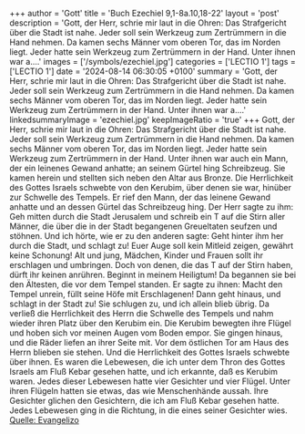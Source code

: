 +++
author = 'Gott'
title = 'Buch Ezechiel 9,1-8a.10,18-22'
layout = 'post'
description = 'Gott, der Herr, schrie mir laut in die Ohren: Das Strafgericht über die Stadt ist nahe. Jeder soll sein Werkzeug zum Zertrümmern in die Hand nehmen. Da kamen sechs Männer vom oberen Tor, das im Norden liegt. Jeder hatte sein Werkzeug zum Zertrümmern in der Hand. Unter ihnen war a....'
images = ['/symbols/ezechiel.jpg']
categories = ['LECTIO 1']
tags = ['LECTIO 1']
date = '2024-08-14 06:30:05 +0100'
summary = 'Gott, der Herr, schrie mir laut in die Ohren: Das Strafgericht über die Stadt ist nahe. Jeder soll sein Werkzeug zum Zertrümmern in die Hand nehmen. Da kamen sechs Männer vom oberen Tor, das im Norden liegt. Jeder hatte sein Werkzeug zum Zertrümmern in der Hand. Unter ihnen war a....'
linkedsummaryImage = 'ezechiel.jpg'
keepImageRatio = 'true'
+++
Gott, der Herr, schrie mir laut in die Ohren: Das Strafgericht über die Stadt ist nahe. Jeder soll sein Werkzeug zum Zertrümmern in die Hand nehmen.
Da kamen sechs Männer vom oberen Tor, das im Norden liegt. Jeder hatte sein Werkzeug zum Zertrümmern in der Hand. Unter ihnen war auch ein Mann, der ein leinenes Gewand anhatte; an seinem Gürtel hing Schreibzeug.<!--more--> Sie kamen herein und stellten sich neben den Altar aus Bronze.
Die Herrlichkeit des Gottes Israels schwebte von den Kerubim, über denen sie war, hinüber zur Schwelle des Tempels. Er rief den Mann, der das leinene Gewand anhatte und an dessen Gürtel das Schreibzeug hing.
Der Herr sagte zu ihm: Geh mitten durch die Stadt Jerusalem und schreib ein T auf die Stirn aller Männer, die über die in der Stadt begangenen Greueltaten seufzen und stöhnen.
Und ich hörte, wie er zu den anderen sagte: Geht hinter ihm her durch die Stadt, und schlagt zu! Euer Auge soll kein Mitleid zeigen, gewährt keine Schonung!
Alt und jung, Mädchen, Kinder und Frauen sollt ihr erschlagen und umbringen. Doch von denen, die das T auf der Stirn haben, dürft ihr keinen anrühren. Beginnt in meinem Heiligtum! Da begannen sie bei den Ältesten, die vor dem Tempel standen.
Er sagte zu ihnen: Macht den Tempel unrein, füllt seine Höfe mit Erschlagenen! Dann geht hinaus, und schlagt in der Stadt zu!
Sie schlugen zu, und ich allein blieb übrig.
Da verließ die Herrlichkeit des Herrn die Schwelle des Tempels und nahm wieder ihren Platz über den Kerubim ein.
Die Kerubim bewegten ihre Flügel und hoben sich vor meinen Augen vom Boden empor. Sie gingen hinaus, und die Räder liefen an ihrer Seite mit. Vor dem östlichen Tor am Haus des Herrn blieben sie stehen. Und die Herrlichkeit des Gottes Israels schwebte über ihnen.
Es waren die Lebewesen, die ich unter dem Thron des Gottes Israels am Fluß Kebar gesehen hatte, und ich erkannte, daß es Kerubim waren.
Jedes dieser Lebewesen hatte vier Gesichter und vier Flügel. Unter ihren Flügeln hatten sie etwas, das wie Menschenhände aussah.
Ihre Gesichter glichen den Gesichtern, die ich am Fluß Kebar gesehen hatte. Jedes Lebewesen ging in die Richtung, in die eines seiner Gesichter wies.<br> [Quelle: Evangelizo](https://evangeliumtagfuertag.org/DE/gospel)